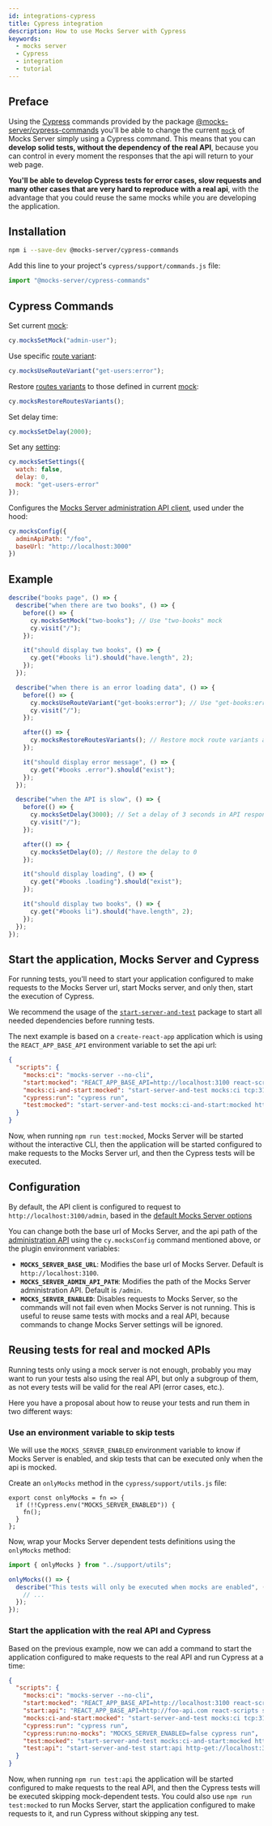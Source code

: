 ```yaml
---
id: integrations-cypress
title: Cypress integration
description: How to use Mocks Server with Cypress
keywords:
  - mocks server
  - Cypress
  - integration
  - tutorial
---
```


## Preface

Using the [Cypress](https://www.cypress.io/) commands provided by the package [@mocks-server/cypress-commands](http://npmjs.com/package/@mocks-server/cypress-commands) you'll be able to change the current [`mock`](get-started-mocks.md) of Mocks Server simply using a Cypress command. This means that you can __develop solid tests, without the dependency of the real API__, because you can control in every moment the responses that the api will return to your web page.

__You'll be able to develop Cypress tests for error cases, slow requests and many other cases that are very hard to reproduce with a real api__, with the advantage that you could reuse the same mocks while you are developing the application.

## Installation

```bash
npm i --save-dev @mocks-server/cypress-commands
```

Add this line to your project's `cypress/support/commands.js` file:

```js
import "@mocks-server/cypress-commands"
```
## Cypress Commands

Set current [mock](get-started-mocks.md):

```js
cy.mocksSetMock("admin-user");
```

Use specific [route variant](get-started-routes.md):

```js
cy.mocksUseRouteVariant("get-users:error");
```

Restore [routes variants](get-started-routes.md) to those defined in current [mock](get-started-mocks.md):

```js
cy.mocksRestoreRoutesVariants();
```

Set delay time:

```js
cy.mocksSetDelay(2000);
```

Set any [setting](configuration-options.md):

```js
cy.mocksSetSettings({
  watch: false,
  delay: 0,
  mock: "get-users-error"
});
```

Configures the [Mocks Server administration API client](https://github.com/mocks-server/admin-api-client), used under the hood:

```js
cy.mocksConfig({
  adminApiPath: "/foo",
  baseUrl: "http://localhost:3000"
})
```

## Example

```js
describe("books page", () => {
  describe("when there are two books", () => {
    before(() => {
      cy.mocksSetMock("two-books"); // Use "two-books" mock
      cy.visit("/");
    });

    it("should display two books", () => {
      cy.get("#books li").should("have.length", 2);
    });
  });

  describe("when there is an error loading data", () => {
    before(() => {
      cy.mocksUseRouteVariant("get-books:error"); // Use "get-books:error" route variant
      cy.visit("/");
    });

    after(() => {
      cy.mocksRestoreRoutesVariants(); // Restore mock route variants after the test
    });

    it("should display error message", () => {
      cy.get("#books .error").should("exist");
    });
  });

  describe("when the API is slow", () => {
    before(() => {
      cy.mocksSetDelay(3000); // Set a delay of 3 seconds in API responses
      cy.visit("/");
    });

    after(() => {
      cy.mocksSetDelay(0); // Restore the delay to 0
    });

    it("should display loading", () => {
      cy.get("#books .loading").should("exist");
    });

    it("should display two books", () => {
      cy.get("#books li").should("have.length", 2);
    });
  });
});

```

## Start the application, Mocks Server and Cypress

For running tests, you'll need to start your application configured to make requests to the Mocks Server url, start Mocks server, and only then, start the execution of Cypress.

We recommend the usage of the [`start-server-and-test`](https://github.com/bahmutov/start-server-and-test) package to start all needed dependencies before running tests.

The next example is based on a `create-react-app` application which is using the `REACT_APP_BASE_API` environment variable to set the api url:

```json
{
  "scripts": {
    "mocks:ci": "mocks-server --no-cli",
    "start:mocked": "REACT_APP_BASE_API=http://localhost:3100 react-scripts start",
    "mocks:ci-and-start:mocked": "start-server-and-test mocks:ci tcp:3100 start:mocked",
    "cypress:run": "cypress run",
    "test:mocked": "start-server-and-test mocks:ci-and-start:mocked http-get://localhost:3000 cypress:run",
  }
}
```

Now, when running `npm run test:mocked`, Mocks Server will be started without the interactive CLI, then the application will be started configured to make requests to the Mocks Server url, and then the Cypress tests will be executed.

## Configuration

By default, the API client is configured to request to `http://localhost:3100/admin`, based in the [default Mocks Server options](configuration-options.md)

You can change both the base url of Mocks Server, and the api path of the [administration API](plugins-admin-api.md) using the `cy.mocksConfig` command mentioned above, or the plugin environment variables:

* __`MOCKS_SERVER_BASE_URL`__: Modifies the base url of Mocks Server. Default is `http://localhost:3100`.
* __`MOCKS_SERVER_ADMIN_API_PATH`__: Modifies the path of the Mocks Server administration API. Default is `/admin`.
* __`MOCKS_SERVER_ENABLED`__: Disables requests to Mocks Server, so the commands will not fail even when Mocks Server is not running. This is useful to reuse same tests with mocks and a real API, because commands to change Mocks Server settings will be ignored.

## Reusing tests for real and mocked APIs

Running tests only using a mock server is not enough, probably you may want to run your tests also using the real API, but only a subgroup of them, as not every tests will be valid for the real API (error cases, etc.).

Here you have a proposal about how to reuse your tests and run them in two different ways:

### Use an environment variable to skip tests

We will use the `MOCKS_SERVER_ENABLED` environment variable to know if Mocks Server is enabled, and skip tests that can be executed only when the api is mocked.

Create an `onlyMocks` method in the `cypress/support/utils.js` file:

```
export const onlyMocks = fn => {
  if (!!Cypress.env("MOCKS_SERVER_ENABLED")) {
    fn();
  }
};
```

Now, wrap your Mocks Server dependent tests definitions using the `onlyMocks` method:

```javascript
import { onlyMocks } from "../support/utils";

onlyMocks(() => {
  describe("This tests will only be executed when mocks are enabled", () => {
    // ...
  });
});
```

### Start the application with the real API and Cypress

Based on the previous example, now we can add a command to start the application configured to make requests to the real API and run Cypress at a time:

```json
{
  "scripts": {
    "mocks:ci": "mocks-server --no-cli",
    "start:mocked": "REACT_APP_BASE_API=http://localhost:3100 react-scripts start",
    "start:api": "REACT_APP_BASE_API=http://foo-api.com react-scripts start",
    "mocks:ci-and-start:mocked": "start-server-and-test mocks:ci tcp:3100 start:mocked",
    "cypress:run": "cypress run",
    "cypress:run:no-mocks": "MOCKS_SERVER_ENABLED=false cypress run",
    "test:mocked": "start-server-and-test mocks:ci-and-start:mocked http-get://localhost:3000 cypress:run",
    "test:api": "start-server-and-test start:api http-get://localhost:3000 cypress:run:no-mocks"
  }
}
```

Now, when running `npm run test:api` the application will be started configured to make requests to the real API, and then the Cypress tests will be executed skipping mock-dependent tests. You could also use `npm run test:mocked` to run Mocks Server, start the application configured to make requests to it, and run Cypress without skipping any test.

